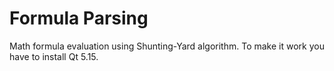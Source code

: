 # Formula Parsing

Math formula evaluation using Shunting-Yard algorithm.
To make it work you have to install Qt 5.15.
